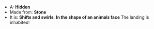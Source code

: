 * A: **Hidden**
* Made from: **Stone**
* It is: **Shifts and swirls**, **In the shape of an animals face**
The landing is inhabited!
